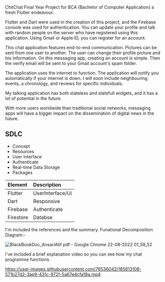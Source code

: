 ChitChat Final Year Project for BCA (Bachelor of Computer Application)
a fresh Flutter endeavour.

Flutter and Dart were used in the creation of this project, and the Firebase console was used for authentication.
You can update your profile and talk with random people on the server who have registered using this application.
Using Gmail or Apple ID, you can register for an account.

This chat application features end-to-end communication.
Pictures can be sent from one user to another.
The user can change their profile picture and bio information.
On this messaging app, creating an account is simple.
Then the verify email will be sent to your Gmail account's spam folder.

The application uses the internet to function.
The application will notify you automatically if your internet is down.
I will soon include neighbouring events, a chronology, and reviews for specific individuals.

My talking application has both stateless and statefull widgets, and it has a lot of potential in the future.

With more users worldwide than traditional social networks, messaging apps will have a bigger impact on the dissemination of digital news in the future.

## SDLC

- Concept
- Resources
- User Interface
- Authenticate 
- Real-time Data Storage
- Packages


| Element   | Description   | 
| :-------- | :------- |
|Flutter|UserInterface/Ui|
|Dart|Responsive|
Firebase|Authenticate |
Firestore| Databse|


I'm included the references and the summary.
Funational Decomposition Diagram:-

![BlackBookDoc_AnsariAtif pdf - Google Chrome 22-08-2022 01_59_52](https://user-images.githubusercontent.com/76536042/185809782-4aabceb5-4f4e-471e-ada7-a7c110fa479a.png)






I've included a brief explanation video so you can see how my chat programme functions.

https://user-images.githubusercontent.com/76536042/185613108-571b27d2-3ae9-431c-972f-5a67e4cfa19a.mp4



